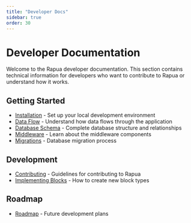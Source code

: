 ```yaml
---
title: "Developer Docs"
sidebar: true
order: 30
---
```


# Developer Documentation

Welcome to the Rapua developer documentation. This section contains technical information for developers who want to contribute to Rapua or understand how it works.

## Getting Started

- [Installation](installation) - Set up your local development environment
- [Data Flow](data-flow) - Understand how data flows through the application
- [Database Schema](database-schema) - Complete database structure and relationships
- [Middleware](middleware) - Learn about the middleware components
- [Migrations](migrations) - Database migration process

## Development

- [Contributing](contributing) - Guidelines for contributing to Rapua
- [Implementing Blocks](implementing-blocks) - How to create new block types

## Roadmap

- [Roadmap](roadmap) - Future development plans

